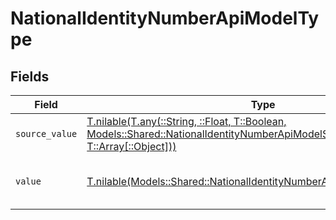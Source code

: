 # NationalIdentityNumberApiModelType


## Fields

| Field                                                                                                                                                                                                  | Type                                                                                                                                                                                                   | Required                                                                                                                                                                                               | Description                                                                                                                                                                                            | Example                                                                                                                                                                                                |
| ------------------------------------------------------------------------------------------------------------------------------------------------------------------------------------------------------ | ------------------------------------------------------------------------------------------------------------------------------------------------------------------------------------------------------ | ------------------------------------------------------------------------------------------------------------------------------------------------------------------------------------------------------ | ------------------------------------------------------------------------------------------------------------------------------------------------------------------------------------------------------ | ------------------------------------------------------------------------------------------------------------------------------------------------------------------------------------------------------ |
| `source_value`                                                                                                                                                                                         | [T.nilable(T.any(::String, ::Float, T::Boolean, Models::Shared::NationalIdentityNumberApiModelSchemas4, T::Array[::Object]))](../../models/shared/nationalidentitynumberapimodelschemassourcevalue.md) | :heavy_minus_sign:                                                                                                                                                                                     | N/A                                                                                                                                                                                                    |                                                                                                                                                                                                        |
| `value`                                                                                                                                                                                                | [T.nilable(Models::Shared::NationalIdentityNumberApiModelSchemasValue)](../../models/shared/nationalidentitynumberapimodelschemasvalue.md)                                                             | :heavy_minus_sign:                                                                                                                                                                                     | The type of the national identity number                                                                                                                                                               | ssn                                                                                                                                                                                                    |